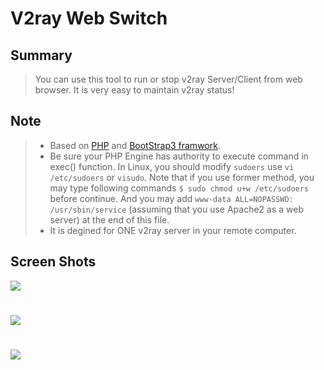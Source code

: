 # V2ray Web Switch
## Summary
>You can use this tool to run or stop v2ray Server/Client from web browser. It is very easy to maintain v2ray status!
## Note
> * Based on [PHP](http://php.net/) and [BootStrap3 framwork](http://getbootstrap.com/).
> * Be sure your PHP Engine has authority to execute command in exec() function. In Linux, you should modify `sudoers` use `vi /etc/sudoers` or `visudo`. Note that if you use former method, you may type following commands `$ sudo chmod u+w /etc/sudoers` before continue. And you may add `www-data ALL=NOPASSWD: /usr/sbin/service` (assuming that you use Apache2 as a web server) at the end of this file.
> * It is degined for ONE v2ray server in your remote computer.
## Screen Shots
![](http://xxx.fishc.com/album/201801/12/185716xefcccxrufbpc4ck.png)
#
![](http://xxx.fishc.com/album/201801/12/185718loo8u00epglgg7ae.png)
#
![](http://xxx.fishc.com/album/201801/12/185719er9y3zx65xtc4hzr.png)
